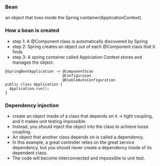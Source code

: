 ### Bean
an object that lives inside the Spring container(ApplicationContext)

### How a bean is created
- step 1: A @Component class is automatically discovered by Spring
- step 2: Spring creates an object out of each @Component class that it finds
- step 3: A spring container called Applciation Context stores and manages the object.

```
@SpringBootApplication -> @ComponentScan
                          @Configuraion
                          @EnableAutoConfiguration
public class Application {
  Application.run();
}
```
### Dependency injection
- create an object inside of a class that depends on it -> tight coupling, and it makes unit testing impossible.
- Instead, you should inject the object into the class to achieve loose coupling.
- An object that another class depends on is called a dependency.
- In this example, a great controller relies on the great service dependency, but you should never create a dependency inside of its dependent class.
- The code will become interconnected and impossible to unit test.
